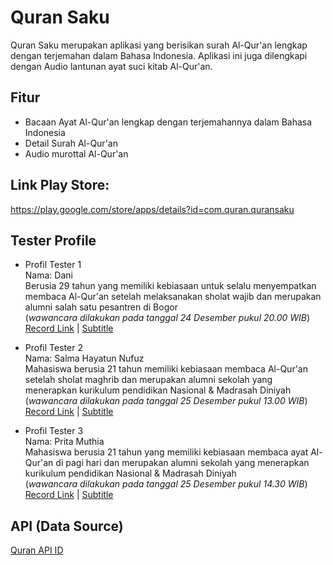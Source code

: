 # Quran Saku

Quran Saku merupakan aplikasi yang berisikan surah Al-Qur'an lengkap dengan terjemahan dalam Bahasa Indonesia. Aplikasi ini juga dilengkapi dengan Audio lantunan ayat suci kitab Al-Qur'an.

## Fitur
- Bacaan Ayat Al-Qur'an lengkap dengan terjemahannya dalam Bahasa Indonesia
- Detail Surah Al-Qur'an
- Audio murottal Al-Qur'an

## Link Play Store:
https://play.google.com/store/apps/details?id=com.quran.quransaku

## Tester Profile
- Profil Tester 1\
Nama: Dani\
Berusia 29 tahun yang memiliki kebiasaan untuk selalu menyempatkan membaca Al-Qur'an setelah melaksanakan sholat wajib dan merupakan alumni salah satu pesantren di Bogor\
(_wawancara dilakukan pada tanggal 24 Desember pukul 20.00 WIB_)\
[Record Link](https://youtu.be/--hgTchbIJk) | 
[Subtitle](https://github.com/lisarief100200/QuranSaku/blob/main/subtitle/captions_dani.srt)

- Profil Tester 2\
Nama: Salma Hayatun Nufuz\
Mahasiswa berusia 21 tahun memiliki kebiasaan membaca Al-Qur'an setelah sholat maghrib dan merupakan alumni sekolah yang menerapkan kurikulum pendidikan Nasional & Madrasah Diniyah\
(_wawancara dilakukan pada tanggal 25 Desember pukul 13.00 WIB_)\
[Record Link](https://youtu.be/DZDcuhmUBM8) | 
[Subtitle](https://github.com/lisarief100200/QuranSaku/blob/main/subtitle/captions_salma.srt)

- Profil Tester 3\
Nama: Prita Muthia\
Mahasiswa berusia 21 tahun yang memiliki kebiasaan membaca ayat Al-Qur'an di pagi hari dan merupakan alumni sekolah yang menerapkan kurikulum pendidikan Nasional & Madrasah Diniyah\
(_wawancara dilakukan pada tanggal 25 Desember pukul 14.30 WIB_)\
[Record Link](https://youtu.be/FshVcLX93mM) | 
[Subtitle](https://github.com/lisarief100200/QuranSaku/blob/main/subtitle/captions_prita.srt)

## API (Data Source)
[Quran API ID](https://github.com/renomureza/quran-api-id)
